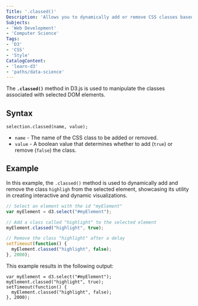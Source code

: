 ```yaml
---
Title: '.classed()'
Description: 'Allows you to dynamically add or remove CSS classes based on certain conditions or data values.'
Subjects: 
- 'Web Development'
- 'Computer Science'
Tags: 
- 'D3'
- 'CSS'
- 'Style'
CatalogContent:
- 'learn-d3'
- 'paths/data-science'
---
```


The **`.classed()`** method in D3.js is used to manipulate the classes associated with selected DOM elements.

## Syntax

```pseudo
selection.classed(name, value);
```

- `name` - The name of the CSS class to be added or removed.
- `value` - A boolean value that determines whether to add (`true`) or remove (`false`) the class.

## Example

In this example, the `.classed()` method is used to dynamically add and remove the class `highligh` from the selected element, showcasing its utility in creating interactive and dynamic visualizations.

```js
// Select an element with the id "myElement"
var myElement = d3.select("#myElement");

// Add a class called "highlight" to the selected element
myElement.classed("highlight", true);

// Remove the class "highlight" after a delay
setTimeout(function() {
  myElement.classed("highlight", false);
}, 2000);
```

This example results in the following output:

```shell
var myElement = d3.select("#myElement");
myElement.classed("highlight", true);
setTimeout(function() {
  myElement.classed("highlight", false);
}, 2000);
```